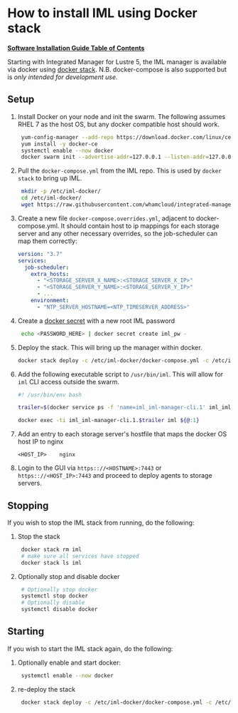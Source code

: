 # How to install IML using Docker stack

[**Software Installation Guide Table of Contents**](ig_TOC.md)

Starting with Integrated Manager for Lustre 5, the IML manager is available via docker using [docker stack](https://docs.docker.com/get-started/part5/). N.B. docker-compose is also supported but is _only intended for development use_.

## Setup

1. Install Docker on your node and init the swarm. The following assumes RHEL 7 as the host OS, but any docker compatible host should work.

   ```sh
    yum-config-manager --add-repo https://download.docker.com/linux/centos/docker-ce.repo
    yum install -y docker-ce
    systemctl enable --now docker
    docker swarm init --advertise-addr=127.0.0.1 --listen-addr=127.0.0.1
   ```

1. Pull the `docker-compose.yml` from the IML repo. This is used by `docker stack` to bring up IML.

   ```sh
    mkdir -p /etc/iml-docker/
    cd /etc/iml-docker/
    wget https://raw.githubusercontent.com/whamcloud/integrated-manager-for-lustre/master/docker/docker-compose.yml
   ```

1. Create a new file `docker-compose.overrides.yml`, adjacent to docker-compose.yml. It should contain host to ip mappings for each storage server and any other necessary overrides, so the job-scheduler can map them correctly:

   ```yaml
   version: "3.7"
   services:
     job-scheduler:
       extra_hosts:
         - "<STORAGE_SERVER_X_NAME>:<STORAGE_SERVER_X_IP>"
         - "<STORAGE_SERVER_Y_NAME>:<STORAGE_SERVER_Y_IP>"
         - ...
       environment:
         - "NTP_SERVER_HOSTNAME=<NTP_TIMESERVER_ADDRESS>"
   ```

1. Create a [docker secret](https://docs.docker.com/engine/swarm/secrets/) with a new root IML password

   ```sh
    echo <PASSWORD_HERE> | docker secret create iml_pw -
   ```

1. Deploy the stack. This will bring up the manager within docker.

   ```sh
   docker stack deploy -c /etc/iml-docker/docker-compose.yml -c /etc/iml-docker/docker-compose.overrides.yml iml
   ```

1. Add the following executable script to `/usr/bin/iml`. This will allow for `iml` CLI access outside the swarm.

   ```sh
   #! /usr/bin/env bash

   trailer=$(docker service ps -f 'name=iml_iml-manager-cli.1' iml_iml-manager-cli -q --no-trunc | head -n1)

   docker exec -ti iml_iml-manager-cli.1.$trailer iml ${@:1}
   ```

1. Add an entry to each storage server's hostfile that maps the docker OS host IP to nginx

   ```text
   <HOST_IP>	nginx
   ```

1. Login to the GUI via `https:://<HOSTNAME>:7443` or `https:://<HOST_IP>:7443` and proceed to deploy agents to storage servers.

## Stopping

If you wish to stop the IML stack from running, do the following:

1. Stop the stack

   ```sh
    docker stack rm iml
    # make sure all services have stopped
    docker stack ls iml
   ```

1. Optionally stop and disable docker

   ```sh
    # Optionally stop docker
    systemctl stop docker
    # Optionally disable
    systemctl disable docker
   ```

## Starting

If you wish to start the IML stack again, do the following:

1. Optionally enable and start docker:

   ```sh
    systemctl enable --now docker
   ```

1. re-deploy the stack

   ```sh
    docker stack deploy -c /etc/iml-docker/docker-compose.yml -c /etc/iml-docker/docker-compose.overrides.yml iml
   ```
